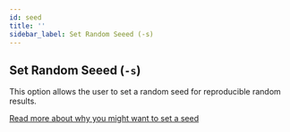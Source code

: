 ```yaml
---
id: seed
title: ''
sidebar_label: Set Random Seeed (-s)
---
```


## Set Random Seeed (`-s`)

This option allows the user to set a random seed for reproducible random results.

[Read more about why you might want to set a seed][about-random-seeds]

[about-random-seeds]:https://towardsdatascience.com/random-seeds-and-reproducibility-933da79446e3
